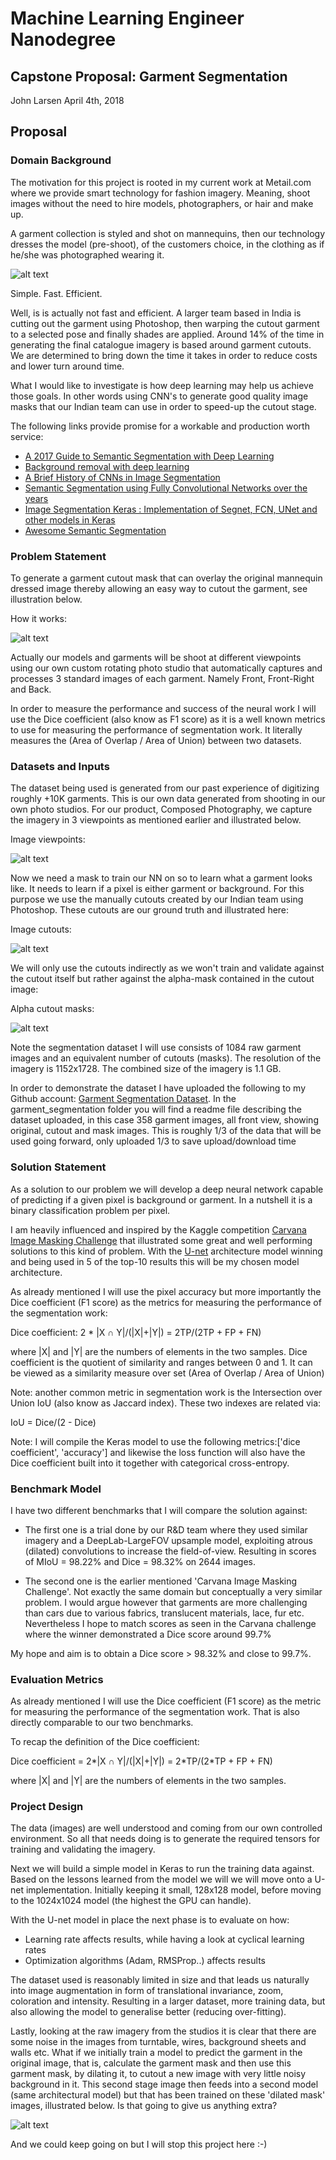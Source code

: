 # Machine Learning Engineer Nanodegree
## Capstone Proposal: Garment Segmentation
John Larsen 
April 4th, 2018

## Proposal

### Domain Background

The motivation for this project is rooted in my current work at Metail.com where we provide smart technology for fashion imagery. Meaning, shoot images without the need to hire models, photographers, or hair and make up.

A garment collection is styled and shot on mannequins, then our technology dresses the model (pre-shoot), of the customers choice, in the clothing as if he/she was photographed wearing it.

![alt text](cp.png "How it works")

Simple. Fast. Efficient.

Well, is is actually not fast and efficient. A larger team based in India is cutting out the garment using Photoshop, then warping the cutout garment to a selected pose and finally shades are applied. Around 14% of the time in generating the final catalogue imagery is based around garment cutouts. We are determined to bring down the time it takes in order to reduce costs and lower turn around time.

What I would like to investigate is how deep learning may help us achieve those goals. In other words using CNN's to generate good quality image masks that our Indian team can use in order to speed-up the cutout stage.

The following links provide promise for a workable and production worth service: 

* [A 2017 Guide to Semantic Segmentation with Deep Learning](https://blog.qure.ai/notes/semantic-segmentation-deep-learning-review)
* [Background removal with deep learning](https://towardsdatascience.com/background-removal-with-deep-learning-c4f2104b3157)
* [A Brief History of CNNs in Image Segmentation](https://blog.athelas.com/a-brief-history-of-cnns-in-image-segmentation-from-r-cnn-to-mask-r-cnn-34ea83205de4)
* [Semantic Segmentation using Fully Convolutional Networks over the years](https://meetshah1995.github.io/semantic-segmentation/deep-learning/pytorch/visdom/2017/06/01/semantic-segmentation-over-the-years.html)
* [Image Segmentation Keras : Implementation of Segnet, FCN, UNet and other models in Keras](https://github.com/divamgupta/image-segmentation-keras)
* [Awesome Semantic Segmentation](https://github.com/mrgloom/awesome-semantic-segmentation)


### Problem Statement
To generate a garment cutout mask that can overlay the original mannequin dressed image thereby allowing an easy way to cutout the garment, see illustration below.

How it works: 

![alt text](how_it_works.png "How it works")


Actually our models and garments will be shoot at different viewpoints using our own custom rotating photo studio that automatically captures and processes 3 standard images of each garment. Namely Front, Front-Right and Back.

In order to measure the performance and success of the neural work I will use the Dice coefficient (also know as F1 score) as it is a well known metrics to  use for measuring the performance of segmentation work. It literally measures the (Area of Overlap / Area of Union) between two datasets.


### Datasets and Inputs

The dataset being used is generated from our past experience of digitizing roughly +10K garments. This is our own data generated from shooting in our own photo studios. For our product, Composed Photography, we capture the imagery in 3 viewpoints as mentioned earlier and illustrated below.

Image viewpoints: 

![alt text](image_viewpoints.png "3 viewpoints")

Now we need a mask to train our NN on so to learn what a garment looks like. It needs to learn if a pixel is either garment or background. For this purpose we use the manually cutouts created by our Indian team using Photoshop. These cutouts are our ground truth and illustrated here:

Image cutouts: 

![alt text](image_viewpoints_cutouts.png "Photoshop cutouts")

We will only use the cutouts indirectly as we won't train and validate against the cutout itself but rather against the alpha-mask contained in the cutout image:

Alpha cutout masks: 

![alt text](image_viewpoints_masks.png "Cutout masks")

Note the segmentation dataset I will use consists of 1084 raw garment images and an equivalent number of cutouts (masks). The resolution of the imagery is 1152x1728. The combined size of the imagery is 1.1 GB.

In order to demonstrate the dataset I have uploaded the following to my Github account: [Garment Segmentation Dataset](https://github.com/johngreibelarsen/machine-learning/tree/master/projects/garment_segmentation).
In the garment_segmentation folder you will find a readme file describing the dataset uploaded, in this case 358 garment images, all front view, showing original, cutout and mask images. This is roughly 1/3 of the data that will be used going forward, only uploaded 1/3 to save upload/download time


### Solution Statement

As a solution to our problem we will develop a deep neural network capable of predicting if a given pixel is background or garment. In a nutshell it is a binary classification problem per pixel.

I am heavily influenced and inspired by the Kaggle competition [Carvana Image Masking Challenge](https://www.kaggle.com/c/carvana-image-masking-challenge) that illustrated some great and well performing solutions to this kind of problem. With the [U-net](https://arxiv.org/pdf/1505.04597.pdf) architecture model winning and being used in 5 of the top-10 results this will be my chosen model architecture.

As already mentioned I will use the pixel accuracy but more importantly the Dice coefficient (F1 score) as the metrics for measuring the performance of the segmentation work:

Dice coefficient: 2 * |X ∩ Y|/(|X|+|Y|) = 2TP/(2TP + FP + FN)

where |X| and |Y| are the numbers of elements in the two samples. Dice coefficient is the quotient of similarity and ranges between 0 and 1. It can be viewed as a similarity measure over set (Area of Overlap / Area of Union)

Note: another common metric in segmentation work is the Intersection over Union IoU (also know as Jaccard index). These two indexes are related via:

IoU = Dice/(2 - Dice)

Note: I will compile the Keras model to use the following metrics:['dice coefficient', 'accuracy'] and likewise the loss function will also have the Dice coefficient built into it together with categorical cross-entropy.


### Benchmark Model

I have two different benchmarks that I will compare the solution against:

* The first one is a trial done by our R&D team where they used similar imagery and a DeepLab-LargeFOV upsample model, exploiting atrous (dilated) convolutions to increase the field-of-view. Resulting in  scores of MIoU = 98.22% and Dice = 98.32% on 2644 images. 

* The second one is the earlier mentioned 'Carvana Image Masking Challenge'. Not exactly the same domain but conceptually a very similar problem. I would argue however that garments are more challenging than cars due to various fabrics, translucent materials, lace, fur etc. Nevertheless I hope to match scores as seen in the Carvana challenge where the winner demonstrated a Dice score around 99.7%

My hope and aim is to obtain a Dice score > 98.32% and close to 99.7%.
 

### Evaluation Metrics

As already mentioned I will use the Dice coefficient (F1 score) as the metric for measuring the performance of the segmentation work. That is also directly comparable to our two benchmarks. 

To recap the definition of the Dice coefficient:

Dice coefficient = 2\*|X ∩ Y|/(|X|+|Y|) = 2\*TP/(2\*TP + FP + FN)

where |X| and |Y| are the numbers of elements in the two samples.


### Project Design

The data (images) are well understood and coming from our own controlled environment. So all that needs doing is to generate the required tensors for training and validating the imagery.
 
Next we will build a simple model in Keras to run the training data against. Based on the lessons learned from the model we will we will move onto a U-net implementation. Initially keeping it small, 128x128 model, before moving to the 1024x1024 model (the highest the GPU can handle).

With the U-net model in place the next phase is to evaluate on how:

* Learning rate affects results, while having a look at cyclical learning rates
* Optimization algorithms (Adam, RMSProp..) affects results

The dataset used is reasonably limited in size and that leads us naturally into image augmentation in form of translational invariance, zoom, coloration and intensity. Resulting in a larger dataset, more training data, but also allowing the model to generalise better (reducing over-fitting).

Lastly, looking at the raw imagery from the studios it is clear that there are some noise in the images from turntable, wires, background sheets and walls etc. What if we initially train a model to predict the garment in the original image, that is, calculate the garment mask and then use this garment mask, by dilating it, to cutout a new image with very little noisy background in it. This second stage image then feeds into a second model (same architectural model) but that has been trained on these 'dilated mask' images, illustrated below. Is that going to give us anything extra?

![alt text](double_pass_approach.png "Double pass")

And we could keep going on but I will stop this project here :-)